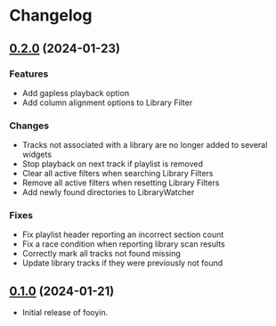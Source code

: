 # Changelog

## [0.2.0](https://github.com/ludouzi/fooyin/releases/tag/v0.2.0) (2024-01-23)

### Features
* Add gapless playback option
* Add column alignment options to Library Filter

### Changes

* Tracks not associated with a library are no longer added to several widgets
* Stop playback on next track if playlist is removed
* Clear all active filters when searching Library Filters
* Remove all active filters when resetting Library Filters
* Add newly found directories to LibraryWatcher

### Fixes

* Fix playlist header reporting an incorrect section count
* Fix a race condition when reporting library scan results
* Correctly mark all tracks not found missing
* Update library tracks if they were previously not found

## [0.1.0](https://github.com/ludouzi/fooyin/releases/tag/v0.1.0) (2024-01-21)

* Initial release of fooyin.